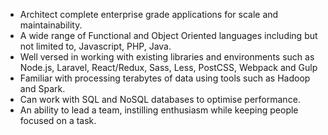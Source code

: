- Architect complete enterprise grade applications for scale and maintainability.
- A wide range of Functional and Object Oriented languages including but not limited to, Javascript, PHP, Java.
- Well versed in working with existing libraries and environments such as Node.js, Laravel, React/Redux, Sass, Less, PostCSS, Webpack and Gulp
- Familiar with processing terabytes of data using tools such as Hadoop and Spark.
- Can work with SQL and NoSQL databases to optimise performance.
- An ability to lead a team, instilling enthusiasm while keeping people focused on a task.
